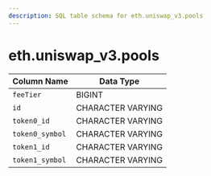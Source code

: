 ```yaml
---
description: SQL table schema for eth.uniswap_v3.pools
---
```


# eth.uniswap\_v3.pools

| Column Name     | Data Type         |
| --------------- | ----------------- |
| `feeTier`       | BIGINT            |
| `id`            | CHARACTER VARYING |
| `token0_id`     | CHARACTER VARYING |
| `token0_symbol` | CHARACTER VARYING |
| `token1_id`     | CHARACTER VARYING |
| `token1_symbol` | CHARACTER VARYING |
